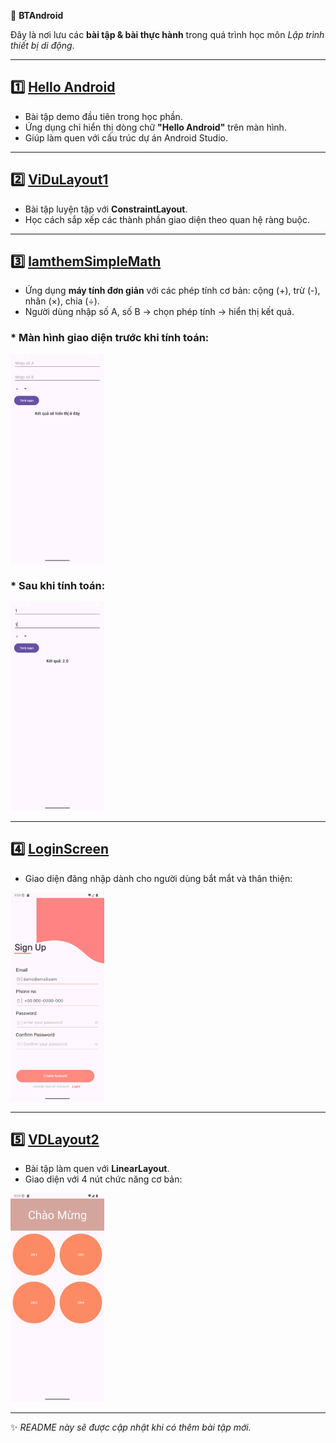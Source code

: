 📒 **BTAndroid**

Đây là nơi lưu các **bài tập & bài thực hành** trong quá trình học môn *Lập trình thiết bị di động*.

---

## 1️⃣ [**Hello Android**](https://github.com/Mellow2512/BTAndroid/tree/main/HelloAndroid)

* Bài tập demo đầu tiên trong học phần.
* Ứng dụng chỉ hiển thị dòng chữ **"Hello Android"** trên màn hình.
* Giúp làm quen với cấu trúc dự án Android Studio.

---

## 2️⃣ [**ViDuLayout1**](https://github.com/Mellow2512/BTAndroid/tree/main/VDLayout1)

* Bài tập luyện tập với **ConstraintLayout**.
* Học cách sắp xếp các thành phần giao diện theo quan hệ ràng buộc.

---

## 3️⃣ [**lamthemSimpleMath**](https://github.com/Mellow2512/BTAndroid/tree/main/lamthemSimpleMath)

* Ứng dụng **máy tính đơn giản** với các phép tính cơ bản: cộng (+), trừ (-), nhân (×), chia (÷).
* Người dùng nhập số A, số B → chọn phép tính → hiển thị kết quả.

### * Màn hình giao diện trước khi tính toán:

<img src="./Image/Screenshot_20251001_072853.png" width="150px"/>

### * Sau khi tính toán:

<img src="./Image/Screenshot_20251001_072901.png" width="150px"/>

---

## 4️⃣ [**LoginScreen**](https://github.com/Mellow2512/BTAndroid/tree/main/LoginScreen)

* Giao diện đăng nhập dành cho người dùng bắt mắt và thân thiện:

<img src="./Image/Screenshot_20251001_010515.png" width="150px"/>

---

## 5️⃣ [**VDLayout2**](https://github.com/Mellow2512/BTAndroid/tree/main/VDLayout2)

* Bài tập làm quen với **LinearLayout**.
* Giao diện với 4 nút chức năng cơ bản:

<img src="./Image/Screenshot_20251001_082414.png" width="150px"/>

---

✨ *README này sẽ được cập nhật khi có thêm bài tập mới.*
